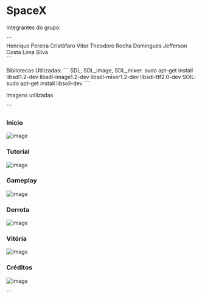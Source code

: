 # SpaceX
 
<p>Integrantes do grupo:</p>
ˋˋˋ
<div>
Henrique Pereira Cristófaro
Vitor Theodoro Rocha Domingues
Jefferson Costa Lima Silva
</div>
 ˋˋˋ
 
Bibliotecas Utilizadas:
ˋˋˋ
SDL, SDL_image, SDL_mixer: 
	sudo apt-get install libsdl1.2-dev libsdl-image1.2-dev libsdl-mixer1.2-dev libsdl-ttf2.0-dev 
SOIL: 
	sudo apt-get install libsoil-dev 
 ˋˋˋ
 
 Imagens utilizadas
 
 ˋˋˋ
 <h3>Inicio</h3>

![image](https://user-images.githubusercontent.com/72466642/110223248-35b27400-7eb5-11eb-8ace-bd9fc2916566.png)

 <h3>Tutorial</h3>

![image](https://user-images.githubusercontent.com/72466642/110223855-9641b100-7eb5-11eb-86df-4c0edca63415.png)

 <h3>Gameplay</h3>

![image](https://user-images.githubusercontent.com/72466642/110223867-b5404300-7eb5-11eb-8e1c-0d31a1cfb479.png)

<h3>Derrota</h3>

![image](https://user-images.githubusercontent.com/72466642/110223871-bffad800-7eb5-11eb-8ca5-b38a69d3f86d.png)

<h3>Vitória</h3>

![image](https://user-images.githubusercontent.com/72466642/110223892-e15bc400-7eb5-11eb-99c6-7bcb1f13bc14.png)

<h3>Créditos</h3>

![image](https://user-images.githubusercontent.com/72466642/110223896-ea4c9580-7eb5-11eb-8324-ac6fc58a8e3b.png)

ˋˋˋ












